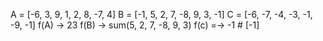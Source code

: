 ﻿A = [-6, 3, 9, 1, 2, 8, -7, 4]
B = [-1, 5, 2, 7, -8, 9, 3, -1]
C = [-6, -7, -4, -3, -1, -9, -1]
f(A) -> 23
f(B) -> sum(5, 2, 7, -8, 9, 3)
f(c) =-> -1  # [-1]
